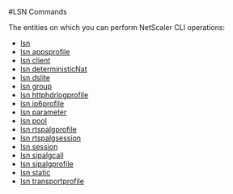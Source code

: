 #LSN Commands

The entities on which you can perform NetScaler CLI operations:
<ul><li><a href="../../lsn/lsn/lsn">lsn</a></li><li><a href="../../lsn/lsn-appsprofile/lsn-appsprofile">lsn appsprofile</a></li><li><a href="../../lsn/lsn-client/lsn-client">lsn client</a></li><li><a href="../../lsn/lsn-deterministicnat/lsn-deterministicnat">lsn deterministicNat</a></li><li><a href="../../lsn/lsn-dslite/lsn-dslite">lsn dslite</a></li><li><a href="../../lsn/lsn-group/lsn-group">lsn group</a></li><li><a href="../../lsn/lsn-httphdrlogprofile/lsn-httphdrlogprofile">lsn httphdrlogprofile</a></li><li><a href="../../lsn/lsn-ip6profile/lsn-ip6profile">lsn ip6profile</a></li><li><a href="../../lsn/lsn-parameter/lsn-parameter">lsn parameter</a></li><li><a href="../../lsn/lsn-pool/lsn-pool">lsn pool</a></li><li><a href="../../lsn/lsn-rtspalgprofile/lsn-rtspalgprofile">lsn rtspalgprofile</a></li><li><a href="../../lsn/lsn-rtspalgsession/lsn-rtspalgsession">lsn rtspalgsession</a></li><li><a href="../../lsn/lsn-session/lsn-session">lsn session</a></li><li><a href="../../lsn/lsn-sipalgcall/lsn-sipalgcall">lsn sipalgcall</a></li><li><a href="../../lsn/lsn-sipalgprofile/lsn-sipalgprofile">lsn sipalgprofile</a></li><li><a href="../../lsn/lsn-static/lsn-static">lsn static</a></li><li><a href="../../lsn/lsn-transportprofile/lsn-transportprofile">lsn transportprofile</a></li></ul>



